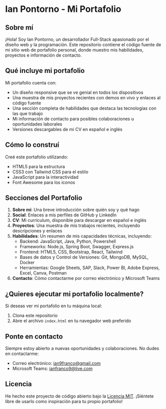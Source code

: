 
# Ian Pontorno - Mi Portafolio

## Sobre mí

¡Hola! Soy Ian Pontorno, un desarrollador Full-Stack apasionado por el diseño web y la programación. Este repositorio contiene el código fuente de mi sitio web de portafolio personal, donde muestro mis habilidades, proyectos e información de contacto.

## Qué incluye mi portafolio

Mi portafolio cuenta con:

- Un diseño responsive que se ve genial en todos los dispositivos
- Una muestra de mis proyectos recientes con demos en vivo y enlaces al código fuente
- Una sección completa de habilidades que destaca las tecnologías con las que trabajo
- Mi información de contacto para posibles colaboraciones u oportunidades laborales
- Versiones descargables de mi CV en español e inglés

## Cómo lo construí

Creé este portafolio utilizando:

- HTML5 para la estructura
- CSS3 con Tailwind CSS para el estilo
- JavaScript para la interactividad
- Font Awesome para los iconos

## Secciones del Portafolio

1. **Sobre mí**: Una breve introducción sobre quién soy y qué hago
2. **Social**: Enlaces a mis perfiles de GitHub y LinkedIn
3. **CV**: Mi currículum, disponible para descargar en español e inglés
4. **Proyectos**: Una muestra de mis trabajos recientes, incluyendo descripciones y enlaces
5. **Habilidades**: Un resumen de mis capacidades técnicas, incluyendo:
   - Backend: JavaScript, Java, Python, Powershell
   - Frameworks: Node.js, Spring Boot, Swagger, Express.js
   - Frontend: HTML5, CSS, Bootstrap, React, Tailwind
   - Bases de datos y Control de Versiones: Git, MongoDB, MySQL, Docker
   - Herramientas: Google Sheets, SAP, Slack, Power BI, Adobe Express, Excel, Canva, Postman
6. **Contacto**: Cómo contactarme por correo electrónico y Microsoft Teams

## ¿Quieres ejecutar mi portafolio localmente?

Si deseas ver mi portafolio en tu máquina local:

1. Clona este repositorio
2. Abre el archivo `index.html` en tu navegador web preferido

## Ponte en contacto

Siempre estoy abierto a nuevas oportunidades y colaboraciones. No dudes en contactarme:

- Correo electrónico: ian9franco@gmail.com
- Microsoft Teams: ianfranco9@live.com

## Licencia

He hecho este proyecto de código abierto bajo la [Licencia MIT](LICENSE). ¡Siéntete libre de usarlo como inspiración para tu propio portafolio!
